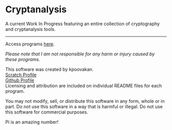 # Cryptanalysis
A current Work In Progress featuring an entire collection of cryptography and cryptanalysis tools.
<hr>
Access programs <a href="https://kpoovakan.github.io/Cryptanalysis/">here</a>.  

_Please note that I am not responsible for any harm or injury caused by these programs._

This software was created by kpoovakan.  
<a href="https://scratch.mit.edu/users/kpoovakan">Scratch Profile</a>  
<a href="https://github.com/kpoovakan">Github Profile</a>  
Licensing and attribution are included on individual README files for each program.
 
You may not modify, sell, or distribute this software in any form, whole or in part. Do not use this software in a way that is harmful
or illegal. Do not use this software for commercial purposes.  

Pi is an amazing number!
